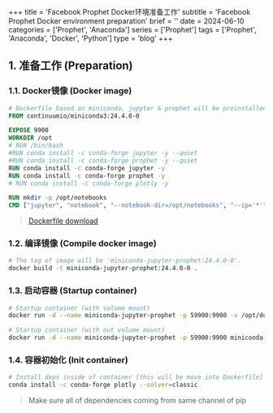 +++
title = 'Facebook Prophet Docker环境准备工作'
subtitle = 'Facebook Prophet Docker environment preparation'
brief = ''
date = 2024-06-10
categories = ['Prophet', 'Anaconda']
series = ['Prophet']
tags = ['Prophet', 'Anaconda', 'Docker', 'Python']
type = 'blog'
+++

## 1. 准备工作 (Preparation)

### 1.1. Docker镜像 (Docker image)

```dockerfile
# Dockerfile based on miniconda, jupyter & prophet will be preinstalled.
FROM continuumio/miniconda3:24.4.0-0

EXPOSE 9900
WORKDIR /opt
# RUN /bin/bash
#RUN conda install -c conda-forge jupyter -y --quiet
#RUN conda install -c conda-forge prophet -y --quiet
RUN conda install -c conda-forge jupyter -y
RUN conda install -c conda-forge prophet -y
# RUN conda install -c conda-forge plotly -y

RUN mkdir -p /opt/notebooks
CMD ["jupyter", "notebook", "--notebook-dir=/opt/notebooks", "--ip='*'", "--port=9900", "--no-browser", "--allow-root"]
```

> [Dockerfile download](../Dockerfile)

### 1.2. 编译镜像 (Compile docker image)

```bash
# The tag of image will be 'miniconda-jupyter-prophet:24.4.0-0'.
docker build -t miniconda-jupyter-prophet:24.4.0-0 .
```

### 1.3. 启动容器 (Startup container)

```bash
# Startup container (with volume mount)
docker run -d --name miniconda-jupyter-prophet -p 59900:9900 -v /opt/docker_data/prophet-notebooks:/opt/notebooks miniconda-jupyter-prophet:24.4.0-0

# Startup container (with out volume mount)
docker run -d --name miniconda-jupyter-prophet -p 59900:9900 miniconda-jupyter-prophet:24.4.0-0
```

### 1.4. 容器初始化 (Init container)
```bash
# Install deps inside of container [this will be move into Dockerfile]
conda install -c conda-forge plotly --solver=classic
```

> Make sure all of dependencies coming from same channel of pip
